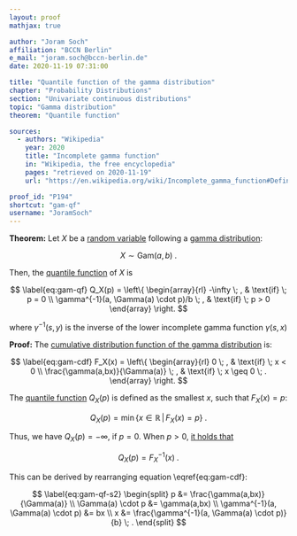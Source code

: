 ```yaml
---
layout: proof
mathjax: true

author: "Joram Soch"
affiliation: "BCCN Berlin"
e_mail: "joram.soch@bccn-berlin.de"
date: 2020-11-19 07:31:00

title: "Quantile function of the gamma distribution"
chapter: "Probability Distributions"
section: "Univariate continuous distributions"
topic: "Gamma distribution"
theorem: "Quantile function"

sources:
  - authors: "Wikipedia"
    year: 2020
    title: "Incomplete gamma function"
    in: "Wikipedia, the free encyclopedia"
    pages: "retrieved on 2020-11-19"
    url: "https://en.wikipedia.org/wiki/Incomplete_gamma_function#Definition"

proof_id: "P194"
shortcut: "gam-qf"
username: "JoramSoch"
---
```



**Theorem:** Let $X$ be a [random variable](/D/rvar) following a [gamma distribution](/D/gam):

$$ \label{eq:gam}
X \sim \mathrm{Gam}(a,b) \; .
$$

Then, the [quantile function](/D/qf) of $X$ is

$$ \label{eq:gam-qf}
Q_X(p) = \left\{
\begin{array}{rl}
-\infty \; , & \text{if} \; p = 0 \\
\gamma^{-1}(a, \Gamma(a) \cdot p)/b \; , & \text{if} \; p > 0
\end{array}
\right.
$$

where $\gamma^{-1}(s, y)$ is the inverse of the lower incomplete gamma function $\gamma(s, x)$


**Proof:** The [cumulative distribution function of the gamma distribution](/P/gam-cdf) is:

$$ \label{eq:gam-cdf}
F_X(x) = \left\{
\begin{array}{rl}
0 \; , & \text{if} \; x < 0 \\
\frac{\gamma(a,bx)}{\Gamma(a)} \; , & \text{if} \; x \geq 0 \; .
\end{array}
\right.
$$

The [quantile function](/D/qf) $Q_X(p)$ is defined as the smallest $x$, such that $F_X(x) = p$:

$$ \label{eq:qf}
Q_X(p) = \min \left\lbrace x \in \mathbb{R} \, \vert \, F_X(x) = p \right\rbrace \; .
$$

Thus, we have $Q_X(p) = -\infty$, if $p = 0$. When $p > 0$, [it holds that](/P/qf-cdf)

$$ \label{eq:gam-qf-s1}
Q_X(p) = F_X^{-1}(x) \; .
$$

This can be derived by rearranging equation \eqref{eq:gam-cdf}:

$$ \label{eq:gam-qf-s2}
\begin{split}
p &= \frac{\gamma(a,bx)}{\Gamma(a)} \\
\Gamma(a) \cdot p &= \gamma(a,bx) \\
\gamma^{-1}(a, \Gamma(a) \cdot p) &= bx \\
x &= \frac{\gamma^{-1}(a, \Gamma(a) \cdot p)}{b} \; .
\end{split}
$$